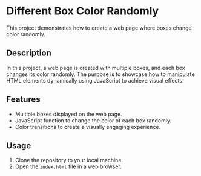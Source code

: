 # Different Box Color Randomly

This project demonstrates how to create a web page where boxes change color randomly.

## Description

In this project, a web page is created with multiple boxes, and each box changes its color randomly. The purpose is to showcase how to manipulate HTML elements dynamically using JavaScript to achieve visual effects.

## Features

- Multiple boxes displayed on the web page.
- JavaScript function to change the color of each box randomly.
- Color transitions to create a visually engaging experience.

## Usage

1. Clone the repository to your local machine.
2. Open the `index.html` file in a web browser.

